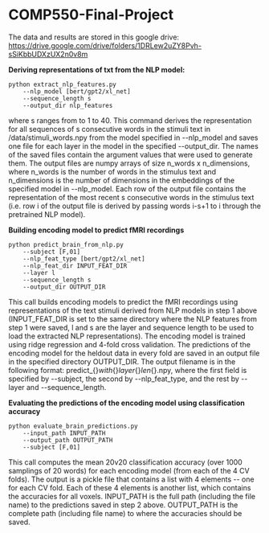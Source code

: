 # COMP550-Final-Project

The data and results are stored in this google drive:
https://drive.google.com/drive/folders/1DRLew2uZY8Pvh-sSiKbbUDXzUX2n0v8m

**Deriving representations of txt from the NLP model:**
```
python extract_nlp_features.py
    --nlp_model [bert/gpt2/xl_net]   
    --sequence_length s
    --output_dir nlp_features
```
where s ranges from to 1 to 40. This command derives the representation for all sequences of s consecutive words in the stimuli text in /data/stimuli_words.npy from the model specified in --nlp_model and saves one file for each layer in the model in the specified --output_dir. The names of the saved files contain the argument values that were used to generate them. The output files are numpy arrays of size n_words x n_dimensions, where n_words is the number of words in the stimulus text and n_dimensions is the number of dimensions in the embeddings of the specified model in --nlp_model. Each row of the output file contains the representation of the most recent s consecutive words in the stimulus text (i.e. row i of the output file is derived by passing words i-s+1 to i through the pretrained NLP model).

**Building encoding model to predict fMRI recordings**
```
python predict_brain_from_nlp.py
    --subject [F,01]
    --nlp_feat_type [bert/gpt2/xl_net]   
    --nlp_feat_dir INPUT_FEAT_DIR
    --layer l
    --sequence_length s
    --output_dir OUTPUT_DIR
 ```

This call builds encoding models to predict the fMRI recordings using representations of the text stimuli derived from NLP models in step 1 above (INPUT_FEAT_DIR is set to the same directory where the NLP features from step 1 were saved, l and s are the layer and sequence length to be used to load the extracted NLP representations). The encoding model is trained using ridge regression and 4-fold cross validation. The predictions of the encoding model for the heldout data in every fold are saved in an output file in the specified directory OUTPUT_DIR. The output filename is in the following format: predict_{}_with_{}_layer_{}_len_{}.npy, where the first field is specified by --subject, the second by --nlp_feat_type, and the rest by --layer and --sequence_length.

**Evaluating the predictions of the encoding model using classification accuracy**
```
python evaluate_brain_predictions.py
    --input_path INPUT_PATH
    --output_path OUTPUT_PATH
    --subject [F,01]
```
This call computes the mean 20v20 classification accuracy (over 1000 samplings of 20 words) for each encoding model (from each of the 4 CV folds). The output is a pickle file that contains a list with 4 elements -- one for each CV fold. Each of these 4 elements is another list, which contains the accuracies for all voxels. INPUT_PATH is the full path (including the file name) to the predictions saved in step 2 above. OUTPUT_PATH is the complete path (including file name) to where the accuracies should be saved.

